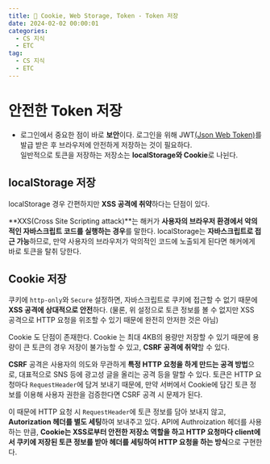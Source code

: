 ```yaml
---
title: 🍪 Cookie, Web Storage, Token - Token 저장
date: 2024-02-02 00:00:01
categories:
  - CS 지식
  - ETC
tag:
  - CS 지식
  - ETC
---
```


# 안전한 Token 저장
- 로그인에서 중요한 점이 바로 **보안**이다.
  로그인을 위해 JWT[(Json Web Token)](https://velog.io/@vamos_eon/JWT%EB%9E%80-%EB%AC%B4%EC%97%87%EC%9D%B8%EA%B0%80-%EA%B7%B8%EB%A6%AC%EA%B3%A0-%EC%96%B4%EB%96%BB%EA%B2%8C-%EC%82%AC%EC%9A%A9%ED%95%98%EB%8A%94%EA%B0%80-1)를 
  발급 받은 후 브라우저에 안전하게 저장하는 것이 필요하다.<br/>
  일반적으로 토큰을 저장하는 저장소는 **localStorage와 Cookie**로 나뉜다.

## localStorage 저장
localStorage 경우 간편하지만 **XSS 공격에 취약**하다는 단점이 있다.

**XXS(Cross Site Scripting attack)**는 해커가 **사용자의 브라우저 환경에서 악의적인 자바스크립트 코드를 실행하는 경우**를 말한다.
localStorage는 **자바스크립트로 접근 가능**하므로, 만약 사용자의 브라우저가 악의적인 코드에 노출되게 된다면 해커에게 바로 토큰을 탈취 당한다.

## Cookie 저장
쿠키에 `http-only`와 `Secure` 설정하면, 자바스크립트로 쿠키에 접근할 수 없기 때문에 **XSS 공격에 상대적으로 안전**하다.
(물론, 위 설정으로 토큰 정보를 볼 수 없지만 XSS 공격으로 HTTP 요청을 위조할 수 있기 때문에 완전히 안저한 것은 아님)

Cookie 도 단점이 존재한다. Cookie 는 최대 4KB의 용량만 저장할 수 있기 때문에 용량이 큰 토큰의 경우 저장이 불가능할 수 있고,
**CSRF 공격에 취약**할 수 있다.

**CSRF** 공격은 사용자의 의도와 무관하게 **특정 HTTP 요청을 하게 만드는 공격 방법**으로,
대표적으로 SNS 등에 광고성 글을 올리는 공격 등을 말할 수 있다.
토큰은 HTTP 요청마다 `RequestHeader`에 담겨 보내기 때문에, 만약 서버에서 Cookie에 담긴 토큰 정보를 이용해 사용자 권한을 검증한다면
CSRF 공격 시 문제가 된다.

이 때문에 HTTP 요청 시 `RequestHeader`에 토큰 정보를 담아 보내지 않고, **Autorization 헤더를 별도 세팅**하여 보내주고 있다.
API에 Authroization 헤더를 사용하는 만큼, **Cookie는 XSS로부터 안전한 저장소 역할을 하고 HTTP 요청마다 client에서 쿠키에 저장된 
토큰 정보를 받아 헤더를 세팅하여 HTTP 요청을 하는 방식**으로 구현한다.